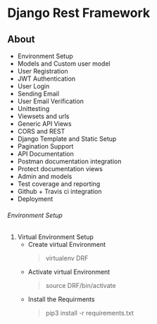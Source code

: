 # Django Rest Framework
## About

- Environment Setup
- Models and Custom user model
- User Registration
- JWT Authentication
- User Login 
- Sending Email
- User Email Verification
- Unittesting
- Viewsets and urls
- Generic API Views
- CORS and REST
- Django Template and Static Setup
- Pagination Support
- API Documentation
- Postman documentation integration
- Protect documentation views
- Admin and models
- Test coverage and reporting
- Github + Travis ci integration
- Deployment

###### Environment Setup 
1. Virtual Environment Setup
   - Create virtual Environment
     > virtualenv DRF
   - Activate virtual Environment
     > source DRF/bin/activate
   - Install the Requirments
     > pip3 install -r requirements.txt

